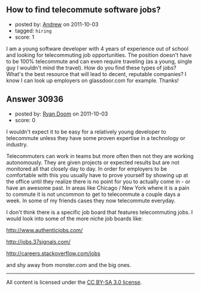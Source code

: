 ## How to find telecommute software jobs?

- posted by: [Andrew](https://stackexchange.com/users/-1/12665-andrew) on 2011-10-03
- tagged: `hiring`
- score: 1

I am a young software developer with 4 years of experience out of school and looking for telecommuting job opportunities. The position doesn't have to be 100% telecommute and can even require traveling (as a young, single guy I wouldn't mind the travel). How do you find these types of jobs? What's the best resource that will lead to decent, reputable companies? I know I can look up employers on glassdoor.com for example. Thanks!


## Answer 30936

- posted by: [Ryan Doom](https://stackexchange.com/users/-1/5655-ryan-doom) on 2011-10-03
- score: 0

I wouldn't expect it to be easy for a relatively young developer to telecommute unless they have some proven expertise in a technology or industry.  

Telecommuters can work in teams but more often then not they are working autonomously.  They are given projects or expected results but are not monitored all that closely day to day. In order for employers to be comfortable with this you usually have to prove yourself by showing up at the office until they realize there is no point for you to actually come in - or have an awesome past.  In areas like Chicago / New York where it is a pain to commute it is not uncommon to get to telecommute a couple days a week. In some of my friends cases they now telecommute everyday. 

I don't think there is a specific job board that features telecommuting jobs. I would look into some of the more niche job boards like:

http://www.authenticjobs.com/

http://jobs.37signals.com/

http://careers.stackoverflow.com/jobs

and shy away from monster.com and the big ones.






---

All content is licensed under the [CC BY-SA 3.0 license](https://creativecommons.org/licenses/by-sa/3.0/).
